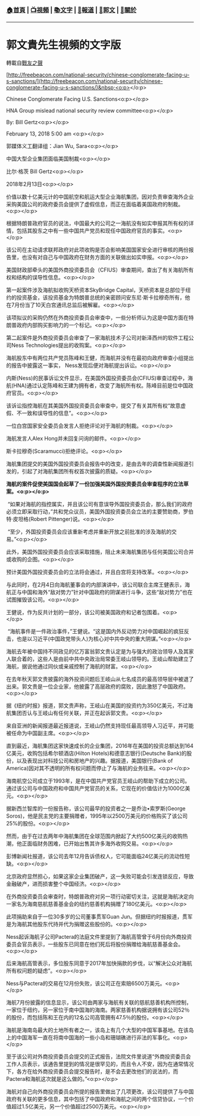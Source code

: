 ###  [:house:首頁](https://github.com/ourhimalayas/home) | [:tv:視頻](https://github.com/ourhimalayas/videos) | [:books:文字](https://github.com/ourhimalayas/txt) | [:newspaper:報道](https://github.com/ourhimalayas/news) | [:eagle:郭文](https://github.com/ourhimalayas/guomedia) | [:pray:關於](https://github.com/ourhimalayas/home/tree/master/about)
---
# 郭文貴先生視頻的文字版
轉載自[戰友之聲](http://littleantvoice.blogspot.com)

[http://freebeacon.com/national-security/chinese-conglomerate-facing-u-s-sanctions/](http://freebeacon.com/national-security/chinese-conglomerate-facing-u-s-sanctions/)&nbsp;<o:p></o:p>



Chinese Conglomerate Facing U.S. Sanctions<o:p></o:p>

HNA Group mislead national security review committee<o:p></o:p>

By: Bill Gertz<o:p></o:p>

February 13, 2018 5:00 am&nbsp;<o:p></o:p>



郭媒体义工翻译组：Jian Wu, Sara<o:p></o:p>



中国大型企业集团面临美国制裁<o:p></o:p>

比尔·格茨&nbsp;Bill Gertz<o:p></o:p>

2018年2月13日<o:p></o:p>



价值以数十亿美元计的中国航空和航运大型企业海航集团，因对负责审查海外企业采购美国公司的政府委员会提供了虚假信息，而正在面临着美国政府的制裁。<o:p></o:p>



根据特朗普政府官员的说法，中国最大的公司之一海航没有如实申报其所有权的详情，包括其股东之中有一些中国共产党员和现任中国政府官员的事实。<o:p></o:p>



该公司在主动请求联邦政府对此项收购是否会影响美国国家安全进行审核的两份报告里，也没有对自己与中国政府在财务方面的关联做出如实申报。<o:p></o:p>



美国财政部牵头的美国外商投资委员会（CFIUS）审查期间，查出了有关海航所有权和结构的误导性信息。<o:p></o:p>



第一起案件涉及海航拟收购天桥资本SkyBridge Capital，天桥资本是总部位于纽约的投资基金，该投资基金为特朗普总统的亲密顾问安东尼·斯卡拉穆奇所有，他在7月份当了10天白宫通讯总监后被解雇。<o:p></o:p>



该项拟议的采购仍然在外商投资委员会审查中，一些分析师认为这是中国方面在特朗普政府内部购买影响力的一个标记。<o:p></o:p>



第二起案件是外商投资委员会审查了一家海航技术子公司对新泽西州的软件工程公司Ness Technologies提出的收购案。<o:p></o:p>



海航股东中有两位共产党员陈峰和王健，而海航并没有在最初向政府审查小组提出的报告中披露这一事实，&nbsp;Ness发现后便对海航提出诉讼。<o:p></o:p>





内斯(Ness)的民事诉讼文件显示，在美国外国投资委员会(CFIUS)审查过程中，海航(HNA)通过认定陈峰和王建为拥有者，改变了海航所有权。陈峰目前是位中国政府官员。<o:p></o:p>



该诉讼指控海航在其美国外国投资委员会审查中，提交了有关其所有权“故意虚假、不一致和误导性的信息”。<o:p></o:p>



一位白宫国家安全委员会发言人拒绝评论对于海航的制裁。<o:p></o:p>



海航发言人Alex Hong并未回复问询的邮件。<o:p></o:p>



斯卡拉穆奇(Scaramucci)拒绝评论。<o:p></o:p>



海航集团提交的美国外国投资委员会报告中的改变，是由去年的调查性新闻报道引发的，引起了对海航集团所有权首次披露的质疑。<o:p></o:p>



**海航的案件促使美国国会起草了一份加强美国外国投资委员会审查程序的立法草案。<o:p></o:p>**



&nbsp;“如果对海航的指控属实，并且该公司有意误导外国投资委员会，那么我们的政府必须立即采取行动，”共和党众议员，美国外国投资委员会立法的主要赞助商，罗伯特·皮坦格(Robert Pittenger)说。<o:p></o:p>



&nbsp;“至少，外国投资委员会应该重新考虑并重新开放之前批准的涉及海航的交易。”<o:p></o:p>



此外，美国外国投资委员会应该采取措施，阻止未来海航集团与任何美国公司合并或收购的企图。<o:p></o:p>



预计美国外国投资委员会的立法将会通过，并且白宫将支持改革。<o:p></o:p>



与此同时，在2月4日向海航董事会的内部演讲中，该公司联合主席王健表示，海航正与中国和海外“敌对势力”针对中国政府的阴谋进行斗争，这些“敌对势力”也在试图摧毁该公司。<o:p></o:p>



王健说，作为反共计划的一部分，该公司被美国政府和记者包围着。<o:p></o:p>



&nbsp;“海航事件是一件政治事件，”王健说。“这是国内外反动势力对中国崛起的疯狂反击，也是以习近平(中国政党带头人)为核心对中共中央的重大阴谋。”<o:p></o:p>



海航去年被中国持不同政见的亿万富翁郭文贵认定是为与强大的政治领导人及其家人联合着的，这些人是由前中共中央政治局常委王岐山领导的。王岐山帮助建立了海航，据说他通过同伙或亲戚控制了海航的财富。<o:p></o:p>



在去年秋天郭文贵披露的海外投资问题后王岐山从七名成员的最高领导层中被退了出来。郭文贵是一位企业家，他披露了高层政府的腐败，因此激怒了中国政府。<o:p></o:p>



据《纽约时报》报道，郭文贵声称，王岐山在美国的投资约为350亿美元，不过海航集团否认与王岐山有任何关联，并正在起诉郭文贵。<o:p></o:p>



来自亚洲的新闻报道最近报道说，王岐山仍然支持现任最高领导人习近平，并可能被任命为中国副主席。<o:p></o:p>



直到最近，海航集团这家快速成长的企业集团，2016年在美国的投资总额达到164亿美元，收购包括希尔顿酒店(Hilton Hotels)和德意志银行(Deutsche Bank)的股份，以及表现出对科技公司和房地产的兴趣。据报道，美国银行(Bank of America)因对其不透明的所有权问题而停止了与海航的业务往来。<o:p></o:p>



海南航空公司成立于1993年，是在中国共产党官员王岐山的帮助下成立的公司。通过该公司与中国政府和中国共产党官员的关系，它现在的价值估计为1000亿美元。<o:p></o:p>



据新西兰智库的一份报告称，该公司最早的投资者之一是乔治•索罗斯(George Soros)，他是民主党的主要捐赠者，1995年以2500万美元的价格购买了该公司25%的股份。<o:p></o:p>



然而，由于在过去两年中海航集团在全球范围内掀起了大约500亿美元的收购热潮，他正面临财务困难，已开始出售其许多海外收购交易。<o:p></o:p>



彭博新闻社报道，该公司去年12月告诉债权人，它可能面临24亿美元的流动性短缺。<o:p></o:p>



北京政府显然担心，如果这家企业集团破产，这一失败可能会引发连锁反应，导致金融破产，进而损害整个中国经济。<o:p></o:p>



在外商投资委员会审查时，特朗普政府对另一项行动密切关注，这就是海航决定向一家名为海南慈航慈善基金会的纽约慈善机构捐赠了180亿美元。<o:p></o:p>



此项捐助来自于一位30多岁的公司董事贯军Guan Jun。但据纽约时报报道，贯军是为海航其他股东代持并代为捐赠这些股份的。<o:p></o:p>



Ness起诉海航子公司Pactera的法庭文件里提到了海航高管曾于6月份向外商投资委员会官员表示，一些股东已同意在他们死后将股份捐赠给海航慈善基金会。<o:p></o:p>



后来海航高管表示，多位股东同意于2017年加快捐款的步伐，以“解决公众对海航所有权问题的疑虑”。<o:p></o:p>



Ness与Pactera的交易在12月份失败，该公司正在索赔6500万美元。<o:p></o:p>



海航7月份披露的信息显示，该公司由两家与海航有关联的慈航慈善机构所控制，一家位于纽约，另一家位于南中国海的海南。两家慈善机构据说拥有该公司52％的股份，而包括陈和王在内的12名公司高管拥有47.5％的股份。<o:p></o:p>



海航是海南岛最大的土地所有者之一，该岛上有几个大型的中国军事基地。在该岛上的中国海军一直在将南中国海的一些小岛和珊瑚礁进行非法的军事化。<o:p></o:p>



至于该公司对外商投资委员会提交的正式报告，法院文件里说道“外商投资委员会工作人员表示，该通告里提到的情况是很罕见的，而且令人不安，因为在通常情况下，各方在给外商投资委员会提交报告时，是不会去更改他们的说法的，而Pactera和海航这次就是这么做的。”<o:p></o:p>



海航对自己向外商投资委员会所提的报告里做出了几项更改，该公司提供了与中国政府有关联的更多信息，其中包括了中国政府和海航之间的两个信贷协议，一个价值超过1.5亿美元，另一个价值超过2500万美元。<o:p></o:p>
  
<u></u><sub></sub><sup></sup><strike></strike>